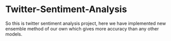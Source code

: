 # Twitter-Sentiment-Analysis
So this is twitter sentiment analysis project, here we have implemented new ensemble method of our own which gives more accuracy than any other models.
